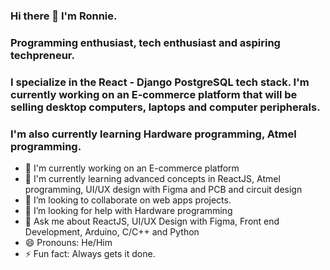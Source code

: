 ### Hi there 👋 I'm Ronnie.
### Programming enthusiast, tech enthusiast and aspiring techpreneur.
### I specialize in the React - Django PostgreSQL tech stack. I'm currently working on an E-commerce platform that will be selling desktop computers, laptops and computer peripherals. 
### I'm also currently learning Hardware programming, Atmel programming. 


- 🔭 I'm currently working on an E-commerce platform
- 🌱 I'm currently learning advanced concepts in ReactJS, Atmel programming, UI/UX design with Figma and PCB and circuit design
- 👯 I’m looking to collaborate on web apps projects.
- 🤔 I’m looking for help with Hardware programming
- 💬 Ask me about ReactJS, UI/UX Design with Figma, Front end Development, Arduino, C/C++ and Python
- 😄 Pronouns: He/Him
- ⚡ Fun fact: Always gets it done.



<!--- 📫 How to reach me:<ul><li href="https://twitter.com/Ronnie_Leon_">Twitter</li> <li href="https://www.linkedin.com/in/ronnie-leon-b602a9186/">LinkedIn</li><ul>-->
